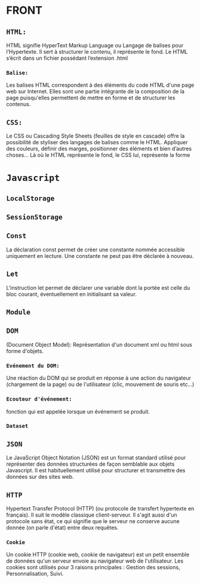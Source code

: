 # FRONT

## `HTML:` 

HTML signifie HyperText Markup Language ou Langage de balises pour l’Hypertexte. Il sert à structurer le contenu, il représente le fond. Le HTML s’écrit dans un fichier possédant l’extension .html

### `Balise:` 

Les balises HTML correspondent à des éléments du code HTML d'une page web sur Internet. Elles sont une partie intégrante de la composition de la page puisqu'elles permettent de mettre en forme et de structurer les contenus.

## `CSS:` 

Le CSS ou Cascading Style Sheets (feuilles de style en cascade) offre la possibilité de styliser des langages de balises comme le HTML. Appliquer des couleurs, définir des marges, positionner des éléments et bien d’autres choses… Là où le HTML représente le fond, le CSS lui, représente la forme

# `Javascript`

## `LocalStorage`

## `SessionStorage`

## `Const` 

La déclaration const permet de créer une constante nommée accessible uniquement en lecture. Une constante ne peut pas être déclarée à nouveau.

## `Let` 

L'instruction let permet de déclarer une variable dont la portée est celle du bloc courant, éventuellement en initialisant sa valeur.

## `Module`

## `DOM` 

(Document Object Model): Représentation d'un document xml ou html sous forme d'objets.

### `Evénement du DOM:`

Une réaction du DOM qui se produit en réponse à une action du navigateur (chargement de la page) ou de l'utilisateur (clic, mouvement de souris etc...)

### `Ecouteur d'événement:` 

fonction qui est appelée lorsque un événement se produit.

### `Dataset`

## `JSON` 

Le JavaScript Object Notation (JSON) est un format standard utilisé pour représenter des données structurées de façon semblable aux objets Javascript. Il est habituellement utilisé pour structurer et transmettre des données sur des sites web.

## `HTTP` 

Hypertext Transfer Protocol (HTTP) (ou protocole de transfert hypertexte en français). Il suit le modèle classique client-serveur. Il s'agit aussi d'un protocole sans état, ce qui signifie que le serveur ne conserve aucune donnée (on parle d'état) entre deux requêtes.

### `Cookie` 

Un cookie HTTP (cookie web, cookie de navigateur) est un petit ensemble de données qu'un serveur envoie au navigateur web de l'utilisateur. Les cookies sont utilisés pour 3 raisons principales : Gestion des sessions, Personnalisation, Suivi.
